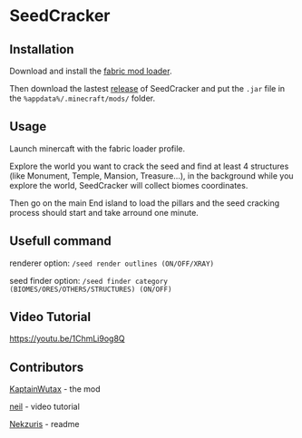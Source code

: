 # SeedCracker

## Installation

Download and install the [fabric mod loader](https://fabricmc.net/use/).

Then download the lastest [release](https://github.com/KaptainWutax/SeedCracker/releases) of SeedCracker and put the `.jar` file in the `%appdata%/.minecraft/mods/` folder.

## Usage

Launch minercaft with the fabric loader profile.

Explore the world you want to crack the seed and find at least 4 structures (like Monument, Temple, Mansion, Treasure...), in the background while you explore the world, SeedCracker will collect biomes coordinates.

Then go on the main End island to load the pillars and the seed cracking process should start and take arround one minute.

## Usefull command

renderer option: `/seed render outlines (ON/OFF/XRAY)`

seed finder option: `/seed finder category (BIOMES/ORES/OTHERS/STRUCTURES) (ON/OFF)`

## Video Tutorial

https://youtu.be/1ChmLi9og8Q

## Contributors

[KaptainWutax](https://github.com/KaptainWutax) - the mod

[neil](https://www.youtube.com/channel/UCbM3acUrR8Ku6pjgRUNPnbQ/featured) - video tutorial

[Nekzuris](https://github.com/Nekzuris) - readme
